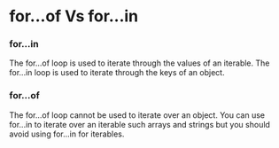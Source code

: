 # for...of Vs for...in

### for...in
The for...of loop is used to iterate through the values of an iterable.	The for...in loop is used to iterate through the keys of an object.


### for...of
The for...of loop cannot be used to iterate over an object.	You can use for...in to iterate over an iterable such arrays and strings but you should avoid using for...in for iterables.
